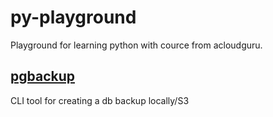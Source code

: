 # py-playground
Playground for learning python with cource from acloudguru.

## [pgbackup](pgbackup/) 
CLI tool for creating a db backup locally/S3